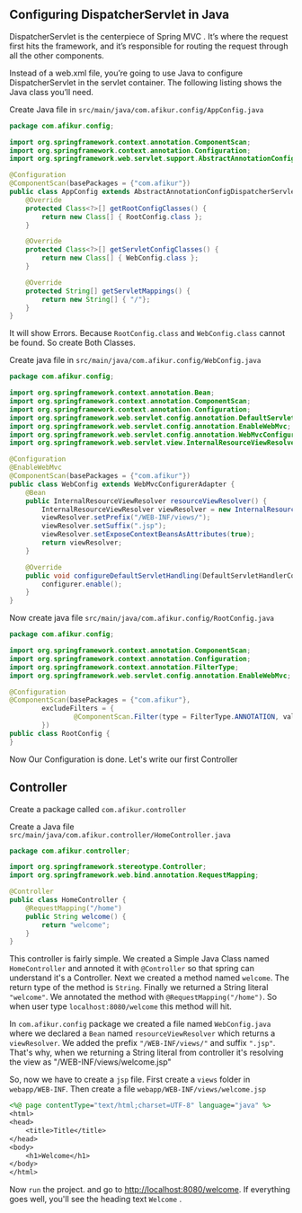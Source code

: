 ## Configuring DispatcherServlet in Java

DispatcherServlet is the centerpiece of Spring MVC . It’s where the request first hits
the framework, and it’s responsible for routing the request through all the other
components.

Instead of a web.xml file, you’re going to use Java to configure DispatcherServlet
in the servlet container. The following listing shows the Java class you’ll need.

Create Java file in `src/main/java/com.afikur.config/AppConfig.java`

```java
package com.afikur.config;

import org.springframework.context.annotation.ComponentScan;
import org.springframework.context.annotation.Configuration;
import org.springframework.web.servlet.support.AbstractAnnotationConfigDispatcherServletInitializer;

@Configuration
@ComponentScan(basePackages = {"com.afikur"})
public class AppConfig extends AbstractAnnotationConfigDispatcherServletInitializer {
    @Override
    protected Class<?>[] getRootConfigClasses() {
        return new Class[] { RootConfig.class };
    }

    @Override
    protected Class<?>[] getServletConfigClasses() {
        return new Class[] { WebConfig.class };
    }

    @Override
    protected String[] getServletMappings() {
        return new String[] { "/"};
    }
}
```

It will show Errors. Because `RootConfig.class` and `WebConfig.class` cannot be found. So create Both Classes.

Create java file in `src/main/java/com.afikur.config/WebConfig.java`

```java
package com.afikur.config;

import org.springframework.context.annotation.Bean;
import org.springframework.context.annotation.ComponentScan;
import org.springframework.context.annotation.Configuration;
import org.springframework.web.servlet.config.annotation.DefaultServletHandlerConfigurer;
import org.springframework.web.servlet.config.annotation.EnableWebMvc;
import org.springframework.web.servlet.config.annotation.WebMvcConfigurerAdapter;
import org.springframework.web.servlet.view.InternalResourceViewResolver;

@Configuration
@EnableWebMvc
@ComponentScan(basePackages = {"com.afikur"})
public class WebConfig extends WebMvcConfigurerAdapter {
    @Bean
    public InternalResourceViewResolver resourceViewResolver() {
        InternalResourceViewResolver viewResolver = new InternalResourceViewResolver();
        viewResolver.setPrefix("/WEB-INF/views/");
        viewResolver.setSuffix(".jsp");
        viewResolver.setExposeContextBeansAsAttributes(true);
        return viewResolver;
    }

    @Override
    public void configureDefaultServletHandling(DefaultServletHandlerConfigurer configurer) {
        configurer.enable();
    }
}
```

Now create java file
`src/main/java/com.afikur.config/RootConfig.java`

```java
package com.afikur.config;

import org.springframework.context.annotation.ComponentScan;
import org.springframework.context.annotation.Configuration;
import org.springframework.context.annotation.FilterType;
import org.springframework.web.servlet.config.annotation.EnableWebMvc;

@Configuration
@ComponentScan(basePackages = {"com.afikur"},
        excludeFilters = {
                @ComponentScan.Filter(type = FilterType.ANNOTATION, value = EnableWebMvc.class)
        })
public class RootConfig {
}
```

Now Our Configuration is done. Let's write our first Controller


## Controller
Create a package called `com.afikur.controller`

Create a Java file `src/main/java/com.afikur.controller/HomeController.java`

```java
package com.afikur.controller;

import org.springframework.stereotype.Controller;
import org.springframework.web.bind.annotation.RequestMapping;

@Controller
public class HomeController {
    @RequestMapping("/home")
    public String welcome() {
        return "welcome";
    }
}
```
This controller is fairly simple. We created a Simple Java Class named `HomeController` and annoted it with `@Controller` so that spring can understand it's a Controller. Next we created a method named `welcome`. The return type of the method is `String`. Finally we returned a String literal `"welcome"`. We annotated the method with `@RequestMapping("/home")`. So when user type `localhost:8080/welcome` this method will hit.

In `com.afikur.config` package we created a file named `WebConfig.java` where we declared a `Bean` named `resourceViewResolver` which returns a `viewResolver`. We added the prefix `"/WEB-INF/views/"` and suffix `".jsp"`. That's why, when we returning a String literal from controller it's resolving the view as "/WEB-INF/views/welcome.jsp"

So, now we have to create a `jsp` file. First create a `views` folder in `webapp/WEB-INF`. Then create a file
`webapp/WEB-INF/views/welcome.jsp`

```jsp
<%@ page contentType="text/html;charset=UTF-8" language="java" %>
<html>
<head>
    <title>Title</title>
</head>
<body>
    <h1>Welcome</h1>
</body>
</html>
```

Now `run` the project. and go to [http://localhost:8080/welcome](http://localhost:8080/welcome). If everything goes well, you'll see the heading text `Welcome` .